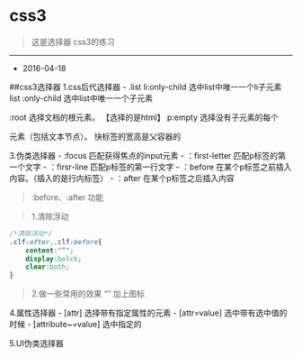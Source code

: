 # css3
>这是选择器
css3的练习
-----------------------------------------------------------------
- 2016-04-18

##css3选择器
1.css后代选择器
	- .list li:only-child      选中list中唯一一个li子元素
	list :only-child         选中list中唯一一个子元素

:root  选择文档的根元素。 【选择的是html】
p:empty  选择没有子元素的每个 <p> 元素（包括文本节点）。
快标签的宽高是父容器的


3.伪类选择器
	- :focus  匹配获得焦点的input元素
	- ：first-letter 匹配p标签的第一个文字
	- ：firsr-line  匹配p标签的第一行文字
	- ：before	在某个p标签之前插入内容。（插入的是行内标签）
	- ：after	在某个p标签之后插入内容

> :before、:after 功能

> 1.清除浮动

```css
/*清除浮动*/
.clf:after,.clf:before{
	content:"“";
	display:bolck;
	clear:both;
}
```
> 2.做一些常用的效果  “”  加上图标

4.属性选择器
	- [attr] 选择带有指定属性的元素
	- [attr=value] 选中带有选中值的时候
	- [attribute~=value]  选中指定的

5.UI伪类选择器